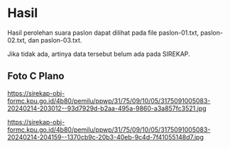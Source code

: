 # Hasil

Hasil perolehan suara paslon dapat dilihat pada file paslon-01.txt, paslon-02.txt, dan paslon-03.txt.

Jika tidak ada, artinya data tersebut belum ada pada SIREKAP.

## Foto C Plano

https://sirekap-obj-formc.kpu.go.id/4b80/pemilu/ppwp/31/75/09/10/05/3175091005083-20240214-203012--93d7929d-b2aa-495a-9860-a3a857fc3521.jpg

https://sirekap-obj-formc.kpu.go.id/4b80/pemilu/ppwp/31/75/09/10/05/3175091005083-20240214-204159--1370cb9c-20b3-40eb-9c4d-7f41055148d7.jpg
